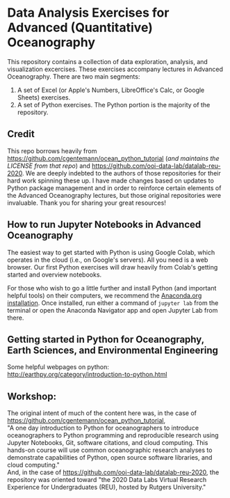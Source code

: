 # Data Analysis Exercises for Advanced (Quantitative) Oceanography
This repository contains a collection of data exploration, analysis, and visualization excercises. These exercises accompany lectures in Advanced Oceanography. There are two main segments:
1. A set of Excel (or Apple's Numbers, LibreOffice's Calc, or Google Sheets) exercises.
2. A set of Python exercises.
The Python portion is the majority of the repository. 

## Credit
This repo borrows heavily from https://github.com/cgentemann/ocean_python_tutorial (*and maintains the LICENSE from that repo*) and https://github.com/ooi-data-lab/datalab-reu-2020. We are deeply indebted to the authors of those repositories for their hard work spinning these up. I have made changes based on updates to Python package management and in order to reinforce certain elements of the Advanced Oceanography lectures, but those original repositories were invaluable. Thank you for sharing your great resources!

## How to run Jupyter Notebooks in Advanced Oceanography
The easiest way to get started with Python is using Google Colab, which operates in the cloud (i.e., on Google's servers). All you need is a web browser. Our first Python exercises will draw heavily from Colab's getting started and overview notebooks.

For those who wish to go a little further and install Python (and important helpful tools) on their computers, we recommend the [Anaconda.org installation](https://www.anaconda.com/products/distribution). Once installed, run either a command of `jupyter lab` from the terminal or open the Anaconda Navigator app and open Jupyter Lab from there.

## Getting started in Python for Oceanography, Earth Sciences, and Environmental Engineering
Some helpful webpages on python:
http://earthpy.org/category/introduction-to-python.html


## Workshop: 
The original intent of much of the content here was, in the case of https://github.com/cgentemann/ocean_python_tutorial,  
"A one day introduction to Python for oceanographers to introduce oceanographers to Python programming and reproducible research using Jupyter Notebooks, Git, software citations, and cloud computing.  This hands-on course will use common oceanographic research analyses to demonstrate capabilities of Python, open source software libraries, and cloud computing."  
And, in the case of https://github.com/ooi-data-lab/datalab-reu-2020, the repository was oriented toward "the 2020 Data Labs Virtual Research Experience for Undergraduates (REU), hosted by Rutgers University."